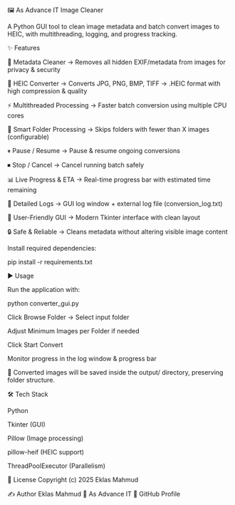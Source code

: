 🖼 As Advance IT Image Cleaner

A Python GUI tool to clean image metadata and batch convert images to HEIC,
with multithreading, logging, and progress tracking.


✨ Features

🧹 Metadata Cleaner → Removes all hidden EXIF/metadata from images for privacy & security

🔄 HEIC Converter → Converts JPG, PNG, BMP, TIFF → .HEIC format with high compression & quality

⚡ Multithreaded Processing → Faster batch conversion using multiple CPU cores

📂 Smart Folder Processing → Skips folders with fewer than X images (configurable)

⏸ Pause / Resume → Pause & resume ongoing conversions

⏹ Stop / Cancel → Cancel running batch safely

📊 Live Progress & ETA → Real-time progress bar with estimated time remaining

📝 Detailed Logs → GUI log window + external log file (conversion_log.txt)

🎨 User-Friendly GUI → Modern Tkinter interface with clean layout

🔒 Safe & Reliable → Cleans metadata without altering visible image content

Install required dependencies:

pip install -r requirements.txt

▶️ Usage

Run the application with:

python converter_gui.py


Click Browse Folder → Select input folder

Adjust Minimum Images per Folder if needed

Click Start Convert

Monitor progress in the log window & progress bar

📌 Converted images will be saved inside the output/ directory,
preserving folder structure.

🛠 Tech Stack

Python

Tkinter
 (GUI)

Pillow
 (Image processing)

pillow-heif
 (HEIC support)

ThreadPoolExecutor
 (Parallelism)

📜 License
Copyright (c) 2025 Eklas Mahmud

✍️ Author
Eklas Mahmud
💼 As Advance IT
🔗 GitHub Profile